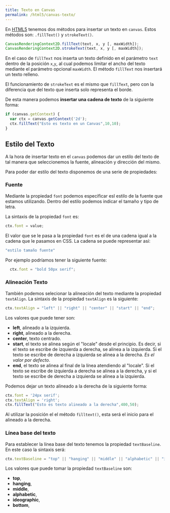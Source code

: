 ```yaml
---
title: Texto en Canvas
permalink: /html5/canvas-texto/
---
```


En [HTML5][HTML5] tenemos dos métodos para insertar un texto en `canvas`. Estos métodos son: `.fillText()` y `strokeText()`.

~~~javascript
CanvasRenderingContext2D.fillText(text, x, y [, maxWidth]);
CanvasRenderingContext2D.strokeText(text, x, y [, maxWidth]);
~~~

En el caso de `fillText` nos inserta un texto definido en el parámetro `text` dentro de la posición `x`,`y`, al cual podemos limitar el ancho del texto mediante el parámetro opcional `maxWidth`. El método `fillText` nos insertará un texto relleno.

El funcionamiento de `strokeText` es el mismo que `fillText`, pero con la diferencia que del texto que inserta solo representa el borde.

De esta manera podemos **insertar una cadena de texto** de la siguiente forma:

~~~javascript
if (canvas.getContext) {
  var ctx = canvas.getContext('2d');
  ctx.fillText("Esto es texto en un Canvas",10,10);
}
~~~

## Estilo del Texto
A la hora de insertar texto en el `canvas` podemos dar un estilo del texto de tal manera que seleccionemos la fuente, alineación y dirección del mismo.

Para poder dar estilo del texto disponemos de una serie de propiedades:

### Fuente
Mediante la propiedad `font` podemos especificar esl estilo de la fuente que estamos utilizando. Dentro del estilo podemos indicar el tamaño y tipo de letra.

La sintaxis de la propiedad `font` es:

~~~javascript
ctx.font = value;
~~~

El valor que se le pasa a la propiedad `font` es el de una cadena igual a la cadena que le pasamos en CSS. La cadena se puede representar así:

~~~javascript
"estilo tamaño fuente"
~~~

Por ejemplo podríamos tener la siguiente fuente:

~~~javascript
  ctx.font = "bold 50px serif";
~~~

### Alineación Texto
También podemos selecionar la alineación del texto mediante la propiedad `textAlign`. La sintaxis de la propiedad `textAlign` es la siguiente:

~~~javascript
ctx.textAlign = "left" || "right" || "center" || "start" || "end";
~~~

Los valores que puede tener son:

* **left**, alineado a la izquierda.
* **right**, alineado a la derecha.
* **center**, texto centrado.
* **start**, el texto se alinea según el "locale" desde el principio. Es decir, si el texto se escribe de izquierda a derecha, se alinea a la izquierda. Si el texto se escribe de derecha a izquierda se alinea a la derecha. *Es el valor por defecto*.
* **end**, el texto se alinea al final de la línea atendiendo al "locale". Si el texto se escribe de izquierda a derecha se alinea a la derecha, y si el texto se escribe de derecha a izquierda se alinea a la izquierda.

Podemos dejar un texto alineado a la derecha de la siguiente forma:

~~~javascript
ctx.font = '24px serif';
ctx.textAlign = 'right';
ctx.fillText("Esto es texto alineado a la derecha",400,50);
~~~

Al utilizar la posición el el método `filltext()`, esta será el inicio para el alineado a la derecha.

### Línea base del texto
Para establecer la línea base del texto tenemos la propiedad `textBaseline`. En este caso la sintaxis será:

~~~javascript
ctx.textBaseline = "top" || "hanging" || "middle" || "alphabetic" || "ideographic" || "bottom";
~~~

Los valores que puede tomar la propiedad `textBaseline` son:

* **top**,
* **hanging**,
* **middle**,
* **alphabetic**,
* **ideographic**,
* **bottom**,


[HTML5]: {{site.baseurl}}t/html5/
